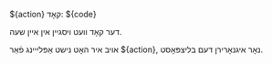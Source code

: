 ${action} קאָד: ${code}

דער קאָד וועט ויסגיין אין איין שעה.

אויב איר האָט נישט אַפּלייינג פֿאַר ${action}, נאָר איגנאָרירן דעם בליצפּאָסט.
